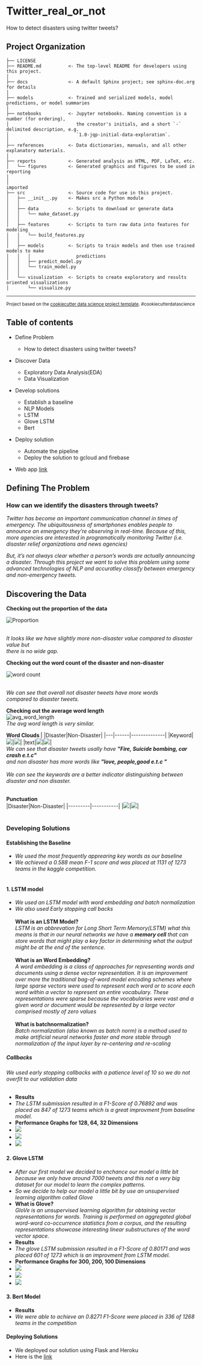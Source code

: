 Twitter_real_or_not
==============================

How to detect disasters using twitter tweets?

Project Organization
------------

    ├── LICENSE
    ├── README.md          <- The top-level README for developers using this project.
    │
    ├── docs               <- A default Sphinx project; see sphinx-doc.org for details
    │
    ├── models             <- Trained and serialized models, model predictions, or model summaries
    │
    ├── notebooks          <- Jupyter notebooks. Naming convention is a number (for ordering),
    │                         the creator's initials, and a short `-` delimited description, e.g.
    │                         `1.0-jqp-initial-data-exploration`.
    │
    ├── references         <- Data dictionaries, manuals, and all other explanatory materials.
    │
    ├── reports            <- Generated analysis as HTML, PDF, LaTeX, etc.
    │   └── figures        <- Generated graphics and figures to be used in reporting
    │
    │
    imported
    ├── src                <- Source code for use in this project.
    │   ├── __init__.py    <- Makes src a Python module
    │   │
    │   ├── data           <- Scripts to download or generate data
    │   │   └── make_dataset.py
    │   │
    │   ├── features       <- Scripts to turn raw data into features for modeling
    │   │   └── build_features.py
    │   │
    │   ├── models         <- Scripts to train models and then use trained models to make
    │   │   │                 predictions
    │   │   ├── predict_model.py
    │   │   └── train_model.py
    │   │
    │   └── visualization  <- Scripts to create exploratory and results oriented visualizations
    │       └── visualize.py

--------

<p><small>Project based on the <a target="_blank" href="https://drivendata.github.io/cookiecutter-data-science/">cookiecutter data science project template</a>. #cookiecutterdatascience</small></p>

## Table of contents
- Define Problem
    - How to detect disasters using twitter tweets?
    
- Discover Data
   - Exploratory Data Analysis(EDA)
   - Data Visualization
   
- Develop solutions
    - Establish a baseline
    - NLP Models
    - LSTM
    - Glove LSTM
    - Bert

- Deploy solution
   - Automate the pipeline
   - Deploy the solution to gcloud and firebase
   
- Web app [link](https://real-or-not.herokuapp.com/)

   
## Defining The Problem

### How can we identify the disasters through tweets?

<i>Twitter has become an important communication channel in times of emergency. The ubiquitousness of smartphones enables people to announce an emergency they’re observing in real-time. Because of this, more agencies are interested in programatically monitoring Twitter (i.e. disaster relief organizations and news agencies)<br>

But, it’s not always clear whether a person’s words are actually announcing a disaster. Through this project we want to solve this problem using some advanced technologies of NLP and accuratley classify between emergency and non-emergency tweets.</i>

## Discovering the Data

<b> Checking out the proportion of the data </b>

![Proportion](./reports/figures/real_vs_not_real.png)

<br>
<i>It looks like we have slightly more non-disaster value compared to disaster value but<br>
there is no wide gap.</i><br>

<b> Checking out the word count of the disaster and non-disaster </b>

![word count](./reports/figures/word_count.png)

<br>
<i>We can see that overall not disaster tweets have more words<br>
compared to disaster tweets.</i><br>

<b> Checking out the average word length </b><br>
![avg_word_length](./reports/figures/avg_word_length.png)
<br>
<i>The avg word length is very similar.</i><br>

<b> Word Clouds </b>
|   |Disaster|Non-Disaster|
|---|------|--------------|
|Keyword|![](./reports/figures/keyword_disaster.png)|![](./reports/figures/keyword_nondisaster.png)|
|text|![](./reports/figures/disaster.png)|![](./reports/figures/non_disaster.png)|
<br>
<i>We can see that disaster tweets usally have <b>"Fire, Suicide bombing, car crash e.t.c"</b> <br>and non disaster has more words like <b>"love, people,good e.t.c "</b>
 <br>
    <br>
    We can see the keywords are a better indicator distinguishing between disaster and non disaster.</i><br><br>
    
<b> Punctuation </b><br>
|Disaster|Non-Disaster|
|---------|-----------|
|![](./reports/figures/punctuations_red.png)|![](./reports/figures/punctuations_cyan.png)|
<br><br>

### Developing Solutions

#### Establishing the Baseline
- <i> We used the most frequently apprearing key words as our baseline </i>
- <i> We achieved a 0.588 mean F-1 score and was placed at 1131 of 1273 teams in the kaggle competition. </i><br><br>

#### 1. LSTM model

- <i> We used an LSTM model with word embedding and batch normalization </i>
- <i> We also used Early stopping call backs</i><br><br>
<b> What is an LSTM Model?</b><br>
<i> LSTM is an abbrevation for Long Short Term Memory(LSTM) what this means is that in our neural networks we have a <b>memory cell</b> that can store words that might play a key factor in determining what the output might be at the end of the sentence.</i> <br><br>
<b> What is an Word Embedding?</b><br>
<i> A word embedding is a class of approaches for representing words and documents using a dense vector representation.
It is an improvement over more the traditional bag-of-word model encoding schemes where large sparse vectors were used to represent each word or to score each word within a vector to represent an entire vocabulary. These representations were sparse because the vocabularies were vast and a given word or document would be represented by a large vector comprised mostly of zero values</i><br><br>
<b> What is batchnormalization?</b><br>
<i>Batch normalization (also known as batch norm) is a method used to make artificial neural networks faster and more stable through normalization of the input layer by re-centering and re-scaling</i><br>
<h5> Callbacks</h5>
<i> We used early stopping callbacks with a patience level of 10 so we do not overfit to our validation data</i><br><br>

- <b> Results </b>
- <i> The LSTM submission resulted in a F1-Score of 0.76892 and was placed as 847 of 1273 teams which is a great improvment from baseline model.</i><br>
- <b> Performance Graphs for 128, 64, 32 Dimensions </b>
- ![](./reports/performance/model_LSTM_128.png)
- ![](./reports/performance/model_LSTM_64.png)
- ![](./reports/performance/model_LSTM_32.png)

#### 2. Glove LSTM

- <i> After our first model we decided to enchance our model a little bit because we only have around 7000 tweets and this not a very big dataset for our model to learn the complex patterns.</i>
- <i> So we decide to help our model a little bit by use an unsupervised learning algorithm called Glove </i>
- <b> What is Glove?</b><br>
<i>GloVe is an unsupervised learning algorithm for obtaining vector representations for words. Training is performed on aggregated global word-word co-occurrence statistics from a corpus, and the resulting representations showcase interesting linear substructures of the word vector space. </i><br>
- <b> Results </b>
-  <i>The glove LSTM submission resulted in a F1-Score of 0.80171 and was placed 601 of 1273 which is an improvment from LSTM model.</i>
- <b> Performance Graphs for 300, 200, 100 Dimensions </b>
- ![](./reports/performance/glove_LSTM_300.png)
- ![](./reports/performance/glove_LSTM_200.png)
- ![](./reports/performance/glove_LSTM_100.png)

#### 3. Bert Model

- <b> Results </b>
- <i> We were able to achieve an 0.8271 F1-Score were placed in 336 of 1268 teams in the competition </i>

#### Deploying Solutions
 - We deployed our solution using Flask and Heroku
 - Here is the [link](https://real-or-not.herokuapp.com/)


